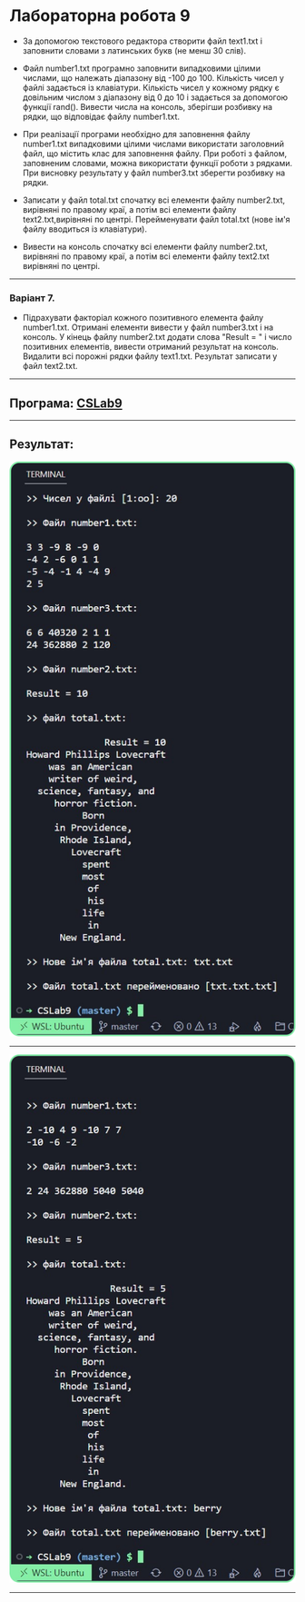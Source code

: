# Лабораторна робота 9

- За допомогою текстового редактора створити файл text1.txt і заповнити словами з латинських букв (не менш 30 слів).

- Файл number1.txt програмно заповнити випадковими цілими числами, що належать діапазону від -100 до 100. Кількість чисел у файлі задається із клавіатури. Кількість чисел у кожному рядку є довільним числом з діапазону від 0 до 10 і задається за допомогою функції rand(). Вивести числа на консоль, зберігши розбивку на рядки, що відповідає файлу number1.txt.

- При реалізації програми необхідно для заповнення файлу number1.txt випадковими цілими числами використати заголовний файл, що містить клас для заповнення файлу. При роботі з файлом, заповненим словами, можна використати функції роботи з рядками. При висновку результату у файл number3.txt зберегти розбивку на рядки.

- Записати у файл total.txt спочатку всі елементи файлу number2.txt, вирівняні по правому краї, а потім всі елементи файлу text2.txt,вирівняні по центрі. Перейменувати файл total.txt (нове ім'я файлу вводиться із клавіатури).

- Вивести на консоль спочатку всі елементи файлу number2.txt, вирівняні по правому краї, а потім всі елементи файлу text2.txt вирівняні по центрі.

---

### Варіант 7. 
- Підрахувати факторіал кожного позитивного елемента файлу number1.txt. Отримані елементи вивести у файл number3.txt і на консоль. У кінець файлу number2.txt додати слова "Result = " і число позитивних елементів, вивести отриманий результат на консоль. Видалити всі порожні рядки файлу text1.txt. Результат записати у файл text2.txt.

---

## Програма: [CSLab9](https://github.com/77696C6C69616D/CSLabs/blob/master/CSLab9/Program.cs)
---
## Результат:

<p align="center"><img src="../img/csl9-1.png"></p>

---

<p align="center"><img src="../img/csl9-2.png"></p>

---

